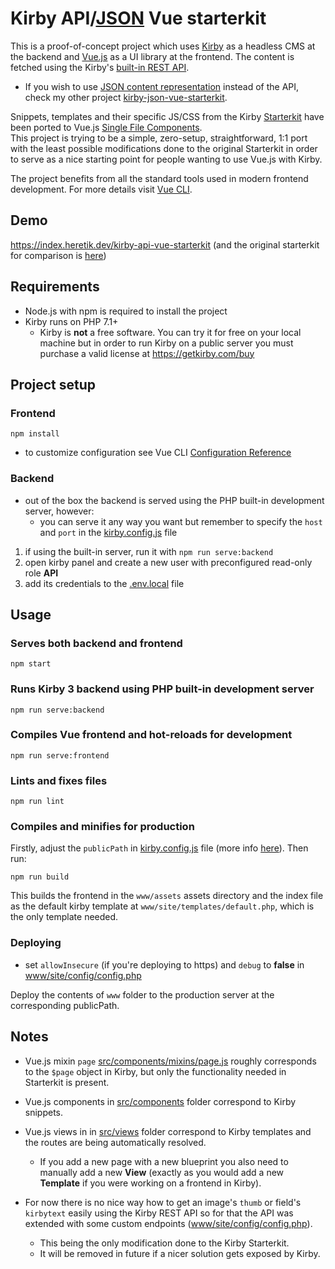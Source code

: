 # Kirby API/[JSON](https://github.com/jmheretik/kirby-json-vue-starterkit#kirby-apijson-vue-starterkit) Vue starterkit


This is a proof-of-concept project which uses [Kirby](https://getkirby.com/) as a headless CMS at the backend and [Vue.js](https://vuejs.org/) as a UI library at the frontend. The content is fetched using the Kirby's [built-in REST API](https://getkirby.com/docs/guide/api/introduction).

- If you wish to use [JSON content representation](https://getkirby.com/docs/guide/templates/content-representations) instead of the API, check my other project [kirby-json-vue-starterkit](https://github.com/jmheretik/kirby-json-vue-starterkit).

Snippets, templates and their specific JS/CSS from the Kirby [Starterkit](https://github.com/getkirby/starterkit) have been ported to Vue.js [Single File Components](https://vuejs.org/v2/guide/single-file-components.html).  
This project is trying to be a simple, zero-setup, straightforward, 1:1 port with the least possible modifications done to the original Starterkit in order to serve as a nice starting point for people wanting to use Vue.js with Kirby.

The project benefits from all the standard tools used in modern frontend development. For more details visit [Vue CLI](https://cli.vuejs.org/).

## Demo

https://index.heretik.dev/kirby-api-vue-starterkit (and the original starterkit for comparison is [here](https://index.heretik.dev/kirby-starterkit))

## Requirements

- Node.js with npm is required to install the project
- Kirby runs on PHP 7.1+
  - Kirby is **not** a free software. You can try it for free on your local machine but in order to run Kirby on a public server you must purchase a valid license at https://getkirby.com/buy

## Project setup

### Frontend
```
npm install
```
- to customize configuration see Vue CLI [Configuration Reference](https://cli.vuejs.org/config/)

### Backend

- out of the box the backend is served using the PHP built-in development server, however:
  - you can serve it any way you want but remember to specify the `host` and `port` in the [kirby.config.js](kirby.config.js) file

1. if using the built-in server, run it with `npm run serve:backend`
2. open kirby panel and create a new user with preconfigured read-only role **API**
3. add its credentials to the [.env.local](.env.local) file

## Usage

### Serves both backend and frontend
```
npm start
```

### Runs Kirby 3 backend using PHP built-in development server
```
npm run serve:backend
```

### Compiles Vue frontend and hot-reloads for development
```
npm run serve:frontend
```

### Lints and fixes files
```
npm run lint
```

### Compiles and minifies for production
Firstly, adjust the `publicPath` in [kirby.config.js](kirby.config.js) file (more info [here](https://cli.vuejs.org/config/#publicpath)). Then run:

```
npm run build
```

This builds the frontend in the `www/assets` assets directory and the index file as the default kirby template at `www/site/templates/default.php`, which is the only template needed.

### Deploying

- set `allowInsecure` (if you're deploying to https) and `debug` to **false** in [www/site/config/config.php](www/site/config/config.php)

Deploy the contents of `www` folder to the production server at the corresponding publicPath.

## Notes

- Vue.js mixin `page` [src/components/mixins/page.js](src/components/mixins/page.js) roughly corresponds to the `$page` object in Kirby, but only the functionality needed in Starterkit is present.
- Vue.js components in [src/components](src/components) folder correspond to Kirby snippets.
- Vue.js views in in [src/views](src/views) folder correspond to Kirby templates and the routes are being automatically resolved.
  - If you add a new page with a new blueprint you also need to manually add a new **View** (exactly as you would add a new **Template** if you were working on a frontend in Kirby).

- For now there is no nice way how to get an image's `thumb` or field's `kirbytext` easily using the Kirby REST API so for that the API was extended with some custom endpoints ([www/site/config/config.php](www/site/config/config.php)).
  - This being the only modification done to the Kirby Starterkit.
  - It will be removed in future if a nicer solution gets exposed by Kirby.

